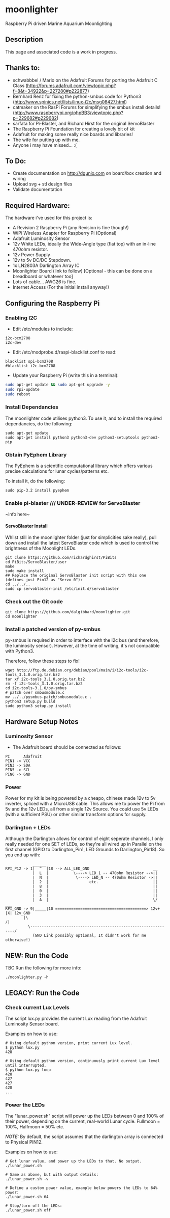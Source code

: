 # moonlighter

Raspberry Pi driven Marine Aquarium Moonlighting

## Description
This page and associated code is a work in progress.

## Thanks to:
* schwabbbel / Mario on the Adafruit Forums for porting the Adafruit C Class (http://forums.adafruit.com/viewtopic.php?f=8&t=34922&p=227280#p222877)
* Bernhard Renz for fixing the python-smbus code for Python3 (http://www.spinics.net/lists/linux-i2c/msg08427.html)
* catmaker on the RasPi Forums for simplifying the smbus install details! (http://www.raspberrypi.org/phpBB3/viewtopic.php?p=229682#p229682)
* sarfata for Pi-Blaster, and Richard Hirst for the original ServoBlaster
* The Raspberry Pi Foundation for creating a lovely bit of kit
* Adafruit for making some really nice boards and libraries!
* The wife for putting up with me.
* Anyone i may have missed... :(

## To Do:
* Create documentation on http://dgunix.com on board/box creation and wiring
* Upload svg + stl design files
* Validate documentation

## Required Hardware:
The hardware i've used for this project is:
* A Revision 2 Raspberry Pi (any Revision is fine though!)
* WiPi Wireless Adapter for Raspberry Pi (Optional)
* Adafruit Luminosity Sensor
* 12v White LEDs, ideally the Wide-Angle type (flat top) with an in-line 470ohm resistor.
* 12v Power Supply
* 12v to 5v DC/DC Stepdown.
* 1x LN2803A Darlington Array IC
* Moonlighter Board (link to follow) [Optional - this can be done on a breadboard or whatever too]
* Lots of cable... AWG26 is fine.
* Internet Access (For the initial install anyway!)

## Configuring the Raspberry Pi
### Enabling I2C
* Edit /etc/modules to include:
```
i2c-bcm2708
i2c-dev
```
* Edit /etc/modprobe.d/raspi-blacklist.conf to read:
```
blacklist spi-bcm2708
#blacklist i2c-bcm2708
```

* Update your Raspberry Pi (write this in a terminal):
```bash
sudo apt-get update && sudo apt-get upgrade -y
sudo rpi-update
sudo reboot
```

### Install Dependancies
The moonlighter code utilises python3. To use it, and to install the required dependancies, do the following:
```
sudo apt-get update
sudo apt-get install python3 python3-dev python3-setuptools python3-pip
```

### Obtain PyEphem Library
The PyEphem is a scientific computational library which offers various
precise calculations for lunar cycles/patterns etc.

To install it, do the following:
```
sudo pip-3.2 install pyephem
```

### Enable pi-blaster /// UNDER-REVIEW for ServoBlaster
~info here~
#### ServoBlaster Install
Whilst still in the moonlighter folder (just for simplicities sake really), pull down and install the latest
ServoBlaster code which is used to control the brightness of the Moonlight LEDs.

```
git clone https://github.com/richardghirst/PiBits
cd PiBits/ServoBlaster/user
make
sudo make install
## Replace the original ServoBlaster init script with this one (defines just Pin12 as "Servo 0"):
cd ../../..
sudo cp servoblaster-init /etc/init.d/servoblaster
```

### Check out the Git code
```
git clone https://github.com/dalgibbard/moonlighter.git
cd moonlighter
```

### Install a patched version of py-smbus
py-smbus is required in order to interface with the i2c bus
(and therefore, the luminosity sensor). However, at the time
of writing, it's not compatible with Python3.

Therefore, follow these steps to fix!
```
wget http://ftp.de.debian.org/debian/pool/main/i/i2c-tools/i2c-tools_3.1.0.orig.tar.bz2
tar xf i2c-tools_3.1.0.orig.tar.bz2
rm -f i2c-tools_3.1.0.orig.tar.bz2
cd i2c-tools-3.1.0/py-smbus
# patch over smbusmodule.c
mv ../../pysmbus-patch/smbusmodule.c .
python3 setup.py build
sudo python3 setup.py install
```

## Hardware Setup Notes
### Luminosity Sensor
* The Adafruit board should be connected as follows:

```
PI      Adafruit
PIN1 -> VCC
PIN3 -> SDA
PIN5 -> SCL
PIN6 -> GND
```

### Power
Power for my kit is being powered by a cheapo, chinese made 12v to 5v inverter,
spliced with a MicroUSB cable.
This allows me to power the Pi from 5v and the 12v LEDs, all from a single
12v Source. You could use 5v LEDs (with a sufficient PSU) or other similar
transform options for supply.

### Darlington + LEDs
Although the Darlington allows for control of eight seperate channels, I only really needed for one SET of LEDs, so they're all wired up in Parallel on the first channel (GPIO to Darlington_Pin1, LED Grounds to Darlington_Pin18). So you end up with:
```
            ______
RPI_P12 -> 1|  ^  |18 --> ALL_LED_GND                            __
            |  L  |           \----> LED_1 -- 470ohn Resistor -->||
            |  N  |            \----> LED_N -- 470ohm Resistor ->||
            |  2  |                  etc.                        ||
            |  8  |                                              ||
            |  0  |                                              ||
            |  3  |                                              ||
            |  A  |                                              \/  ___
RPI_GND -> 9|_____|10 ========================================> 12v+ |X| 12v_GND
        |\                                                                 /|
          \---------------------------------------------------------------/
            (GND Link possibly optional, It didn't work for me otherwise!)
```

## NEW: Run the Code
TBC
Run the following for more info:
```
./moonlighter.py -h
```

## LEGACY: Run the Code
### Check current Lux Levels
The script lux.py provides the current Lux reading from the Adafruit Luminosity Sensor board.

Examples on how to use:
```
# Using default python version, print current Lux level.
$ python lux.py
428

# Using default python version, continuously print current Lux level until interrupted.
$ python lux.py loop
428
427
427
428
...
```

### Power the LEDs
The "lunar_power.sh" script will power up the LEDs between 0 and 100% of their power, depending on the current, real-world Lunar cycle. Fullmoon = 100%, Halfmoon = 50% etc.

*NOTE:* By default, the script assumes that the darlington array is connected to Physical PIN12.

Examples on how to use:
```
# Get lunar value, and power up the LEDs to that. No output.
./lunar_power.sh

# Same as above, but with output details:
./lunar_power.sh -v

# Define a custom power value, example below powers the LEDs to 64% power:
./lunar_power.sh 64

# Stop/turn off the LEDs:
./lunar_power.sh off
```
